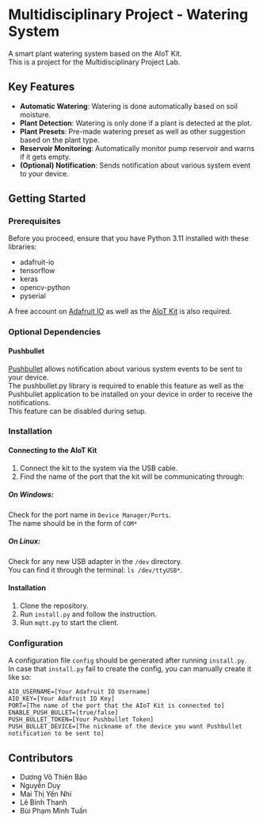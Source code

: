 # Multidisciplinary Project - Watering System

A smart plant watering system based on the AIoT Kit.  
This is a project for the Multidisciplinary Project Lab.  

## Key Features

- **Automatic Watering**: Watering is done automatically based on soil moisture.
- **Plant Detection**: Watering is only done if a plant is detected at the plot.
- **Plant Presets**: Pre-made watering preset as well as other suggestion based on the plant type.
- **Reservoir Monitoring**: Automatically monitor pump reservoir and warns if it gets empty.
- **(Optional) Notification**: Sends notification about various system event to your device.

## Getting Started
### Prerequisites

Before you proceed, ensure that you have Python 3.11 installed with these libraries:

- adafruit-io
- tensorflow
- keras
- opencv-python
- pyserial

A free account on [Adafruit IO](https://io.adafruit.com/) as well as the [AIoT Kit](https://ohstem.vn/product/aiot-kit-hoc-lap-trinh-iot-va-ai/) is also required. 

### Optional Dependencies
#### Pushbullet

[Pushbullet](https://www.pushbullet.com/) allows notification about various system events to be sent to your device.  
The pushbullet.py library is required to enable this feature as well as the Pushbullet application to be installed on your device in order to receive the notifications.  
This feature can be disabled during setup.

### Installation
#### Connecting to the AIoT Kit

1. Connect the kit to the system via the USB cable.  
2. Find the name of the port that the kit will be communicating through:

##### On Windows:

Check for the port name in `Device Manager/Ports`.  
The name should be in the form of `COM*`

##### On Linux:

Check for any new USB adapter in the `/dev` directory.  
You can find it through the terminal: `ls /dev/ttyUSB*`.

#### Installation

1. Clone the repository.
2. Run `install.py` and follow the instruction.
3. Run `mqtt.py` to start the client.

### Configuration

A configuration file `config` should be generated after running `install.py`.  
In case that `install.py` fail to create the config, you can manually create it like so:
```
AIO_USERNAME=[Your Adafruit IO Username]
AIO_KEY=[Your Adafruit IO Key]
PORT=[The name of the port that the AIoT Kit is connected to]
ENABLE_PUSH_BULLET=[true/false]
PUSH_BULLET_TOKEN=[Your Pushbullet Token]
PUSH_BULLET_DEVICE=[The nickname of the device you want Pushbullet notification to be sent to]
```

## Contributors

- Dương Võ Thiên Bảo
- Nguyễn Duy
- Mai Thị Yến Nhi
- Lê Bỉnh Thanh
- Bùi Phạm Minh Tuấn